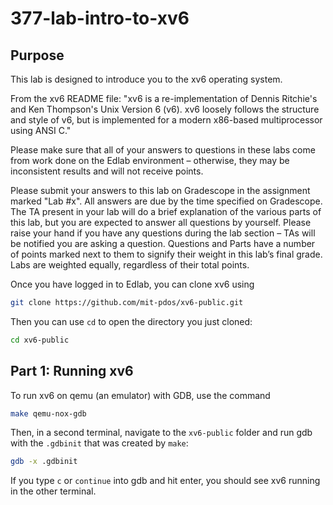 # 377-lab-intro-to-xv6

## Purpose

This lab is designed to introduce you to the xv6 operating system.

From the xv6 README file:
"xv6 is a re-implementation of Dennis Ritchie's and Ken Thompson's Unix
Version 6 (v6).  xv6 loosely follows the structure and style of v6,
but is implemented for a modern x86-based multiprocessor using ANSI C."

Please make sure that all of your answers to questions in these labs come from work done on the Edlab environment – otherwise, they may be inconsistent results and will not receive points.

Please submit your answers to this lab on Gradescope in the assignment marked "Lab #x". All answers are due by the time specified on Gradescope. The TA present in your lab will do a brief explanation of the various parts of this lab, but you are expected to answer all questions by yourself. Please raise your hand if you have any questions during the lab section – TAs will be notified you are asking a question. Questions and Parts have a number of points marked next to them to signify their weight in this lab’s final grade. Labs are weighted equally, regardless of their total points.

Once you have logged in to Edlab, you can clone xv6 using
```bash
git clone https://github.com/mit-pdos/xv6-public.git
```
Then you can use `cd` to open the directory you just cloned:
```bash
cd xv6-public
```

## Part 1: Running xv6

To run xv6 on qemu (an emulator) with GDB, use the command
```bash
make qemu-nox-gdb
```
Then, in a second terminal, navigate to the `xv6-public` folder and run gdb with the `.gdbinit` that was created by `make`:
```bash
gdb -x .gdbinit
```
If you type `c` or `continue` into gdb and hit enter, you should see xv6 running in the other terminal.
